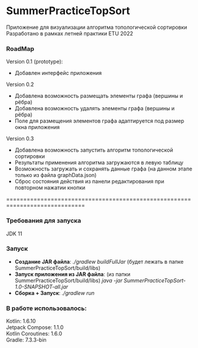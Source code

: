 # SummerPracticeTopSort
Приложение для визуализации алгоритма топологической сортировки  
Разработано в рамках летней практики ETU 2022

### RoadMap

Version 0.1 (prototype):
* Добавлен интерфейс приложения

Version 0.2
* Добавлена возможность размещать элементы графа (вершины и рёбра)
* Добавлена возможность удалять элементы графа (вершины и рёбра)
* Поле для размещения элементов графа адаптируется под размер окна приложения

Version 0.3
* Добавлена возможность запустить алгоритм топологической сортировки
* Результаты применения алгоритма загружаются в левую таблицу
* Возможность загружать и сохранять данные графа (на данном этапе только из файла graphData.json)
* Сброс состояния действия из панели редактирования при повторном нажатии кнопки

=============================================================================

### Требования для запуска
  JDK 11

### Запуск
* **Создание JAR файла**: _./gradlew buildFullJar_
  (будет лежать в папке SummerPracticeTopSort/build/libs)
* **Запуск приложения из JAR файла**: (из папки SummerPracticeTopSort/build/libs) _java -jar SummerPracticeTopSort-1.0-SNAPSHOT-all.jar_
* **Сборка + Запуск**: _./gradlew run_

### В работе использовалось:
Kotlin: 1.6.10  
Jetpack Compose: 1.1.0  
Kotlin Coroutines: 1.6.0  
Gradle: 7.3.3-bin


